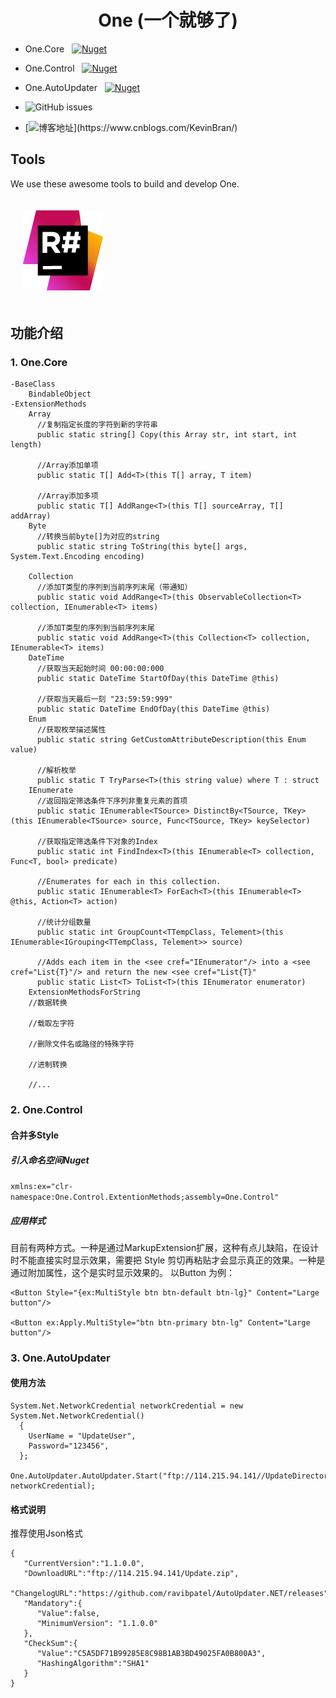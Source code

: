 


<div align="center">

# One (一个就够了)

</div>

* One.Core &nbsp; [![Nuget](https://img.shields.io/nuget/v/One.Core)](https://www.nuget.org/packages/One.Core/)
* One.Control &nbsp; [![Nuget](https://img.shields.io/nuget/v/One.Control)](https://www.nuget.org/packages/One.Control/)
* One.AutoUpdater &nbsp; [![Nuget](https://img.shields.io/nuget/v/One.AutoUpdater)](https://www.nuget.org/packages/One.AutoUpdater/)

* ![GitHub issues](https://img.shields.io/github/issues/KleinPan/One)

* [![博客地址](https://img.shields.io/badge/cnblogs-Link-brightgreen")](https://www.cnblogs.com/KevinBran/)


## Tools

We use these awesome tools to build and develop One.

<div>
  <a href="https://www.jetbrains.com/resharper/">
    <img alt="R#" width="128" heigth="128" vspace="20" hspace="20" src="./docs/icon_ReSharper.png">
  </a>
</div>

<!--
  ## Nuget Links
  
  | [One.Core](https://www.nuget.org/packages/One.Core/)  | [One.Control](https://www.nuget.org/packages/One.Control/) 
  | ------------- | ------------- 
  
-->
## 功能介绍
### 1. One.Core
    -BaseClass
        BindableObject
    -ExtensionMethods
        Array
          //复制指定长度的字符到新的字符串
          public static string[] Copy(this Array str, int start, int length)
          
          //Array添加单项
          public static T[] Add<T>(this T[] array, T item)
        
          //Array添加多项
          public static T[] AddRange<T>(this T[] sourceArray, T[] addArray)
        Byte
          //转换当前byte[]为对应的string
          public static string ToString(this byte[] args, System.Text.Encoding encoding)
        
        Collection
          //添加T类型的序列到当前序列末尾（带通知）
          public static void AddRange<T>(this ObservableCollection<T> collection, IEnumerable<T> items)
          
          //添加T类型的序列到当前序列末尾
          public static void AddRange<T>(this Collection<T> collection, IEnumerable<T> items)
        DateTime
          //获取当天起始时间 00:00:00:000
          public static DateTime StartOfDay(this DateTime @this)
          
          //获取当天最后一刻 "23:59:59:999"
          public static DateTime EndOfDay(this DateTime @this)
        Enum
          //获取枚举描述属性
          public static string GetCustomAttributeDescription(this Enum value)
          
          //解析枚举
          public static T TryParse<T>(this string value) where T : struct
        IEnumerate
          //返回指定筛选条件下序列非重复元素的首项
          public static IEnumerable<TSource> DistinctBy<TSource, TKey>(this IEnumerable<TSource> source, Func<TSource, TKey> keySelector)
          
          //获取指定筛选条件下对象的Index
          public static int FindIndex<T>(this IEnumerable<T> collection, Func<T, bool> predicate)
          
          //Enumerates for each in this collection.
          public static IEnumerable<T> ForEach<T>(this IEnumerable<T> @this, Action<T> action)
          
          //统计分组数量
          public static int GroupCount<TTempClass, Telement>(this IEnumerable<IGrouping<TTempClass, Telement>> source)
          
          //Adds each item in the <see cref="IEnumerator"/> into a <see cref="List{T}"/> and return the new <see cref="List{T}"
          public static List<T> ToList<T>(this IEnumerator enumerator)
        ExtensionMethodsForString
        //数据转换
        
        //载取左字符
        
        //删除文件名或路径的特殊字符
        
        //进制转换
        
        //...
### 2. One.Control
#### 合并多Style
##### 引入命名空间Nuget
 `xmlns:ex="clr-namespace:One.Control.ExtentionMethods;assembly=One.Control"`
 #####   应用样式
目前有两种方式。一种是通过MarkupExtension扩展，这种有点儿缺陷，在设计时不能直接实时显示效果，需要把 Style 剪切再粘贴才会显示真正的效果。一种是通过附加属性，这个是实时显示效果的。 以Button 为例：
```
<Button Style="{ex:MultiStyle btn btn-default btn-lg}" Content="Large button"/>

<Button ex:Apply.MultiStyle="btn btn-primary btn-lg" Content="Large button"/>
```
### 3. One.AutoUpdater
#### 使用方法
```
System.Net.NetworkCredential networkCredential = new System.Net.NetworkCredential()
  {
    UserName = "UpdateUser",
    Password="123456",
  };

One.AutoUpdater.AutoUpdater.Start("ftp://114.215.94.141//UpdateDirectories//Version.json", networkCredential);
 ```

#### 格式说明
推荐使用Json格式
```
{
   "CurrentVersion":"1.1.0.0",
   "DownloadURL":"ftp://114.215.94.141/Update.zip",
   "ChangelogURL":"https://github.com/ravibpatel/AutoUpdater.NET/releases",
   "Mandatory":{
      "Value":false,
      "MinimumVersion": "1.1.0.0"
   },
   "CheckSum":{
      "Value":"C5A5DF71B99285E8C98B1AB3BD49025FA0B800A3",
      "HashingAlgorithm":"SHA1"
   }
}

